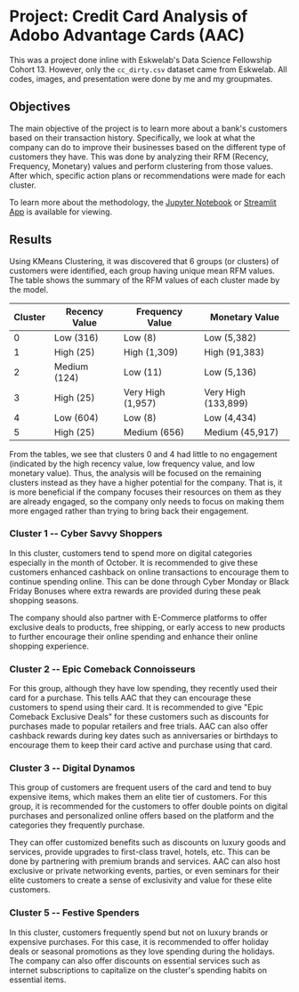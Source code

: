 # Project: Credit Card Analysis of Adobo Advantage Cards (AAC)

This was a project done inline with Eskwelab's Data Science Fellowship Cohort 13. However, only the `cc_dirty.csv` dataset came from Eskwelab. All codes, images, and presentation were done by me and my groupmates.

## Objectives

The main objective of the project is to learn more about a bank's customers based on their transaction history. Specifically, we look at what the company can do to improve their businesses based on the different type of customers they have. This was done by analyzing their RFM (Recency, Frequency, Monetary) values and perform clustering from those values. After which, specific action plans or recommendations were made for each cluster.

To learn more about the methodology, the [Jupyter Notebook](https://github.com/Airiseru/dsf-s1-cc/blob/main/cc-project-nb.ipynb) or [Streamlit App]() is available for viewing.

## Results

Using KMeans Clustering, it was discovered that 6 groups (or clusters) of customers were identified, each group having unique mean RFM values. The table shows the summary of the RFM values of each cluster made by the model.

| Cluster | Recency Value | Frequency Value | Monetary Value |
| ------- | ------------- | --------------- | -------------- |
| 0       | Low (316)     | Low (8)         | Low (5,382)    |
| 1       | High (25)     | High (1,309)    | High (91,383)  |
| 2       | Medium (124)  | Low (11)        | Low (5,136)    |
| 3       | High (25)     | Very High (1,957)| Very High (133,899) |
| 4       | Low (604)     | Low (8)         | Low (4,434)    |
| 5       | High (25)     | Medium (656)    | Medium (45,917)|

From the tables, we see that clusters 0 and 4 had little to no engagement (indicated by the high recency value, low frequency value, and low monetary value). Thus, the analysis will be focused on the remaining clusters instead as they have a higher potential for the company. That is, it is more beneficial if the company focuses their resources on them as they are already engaged, so the company only needs to focus on making them more engaged rather than trying to bring back their engagement.

### Cluster 1 -- Cyber Savvy Shoppers

In this cluster, customers tend to spend more on digital categories especially in the month of October. It is recommended to give these customers enhanced cashback on online transactions to encourage them to continue spending online. This can be done through Cyber Monday or Black Friday Bonuses where extra rewards are provided during these peak shopping seasons.

The company should also partner with E-Commerce platforms to offer exclusive deals to products, free shipping, or early access to new products to further encourage their online spending and enhance their online shopping experience.

### Cluster 2 -- Epic Comeback Connoisseurs

For this group, although they have low spending, they recently used their card for a purchase. This tells AAC that they can encourage these customers to spend using their card. It is recommended to give "Epic Comeback Exclusive Deals" for these customers such as discounts for purchases made to popular retailers and free trials. AAC can also offer cashback rewards during key dates such as anniversaries or birthdays to encourage them to keep their card active and purchase using that card.

### Cluster 3 -- Digital Dynamos

This group of customers are frequent users of the card and tend to buy expensive items, which makes them an elite tier of customers. For this group, it is recommended for the customers to offer double points on digital purchases and personalized online offers based on the platform and the categories they frequently purchase.

They can offer customized benefits such as discounts on luxury goods and services, provide upgrades to first-class travel, hotels, etc. This can be done by partnering with premium brands and services. AAC can also host exclusive or private networking events, parties, or even seminars for their elite customers to create a sense of exclusivity and value for these elite customers.

### Cluster 5 -- Festive Spenders

In this cluster, customers frequently spend but not on luxury brands or expensive purchases. For this case, it is recommended to offer holiday deals or seasonal promotions as they love spending during the holidays. The company can also offer discounts on essential services such as internet subscriptions to capitalize on the cluster's spending habits on essential items.
